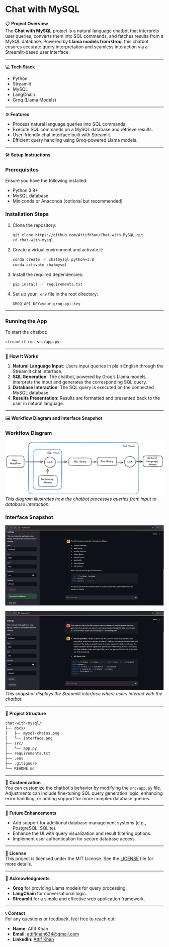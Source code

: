 # Chat with MySQL

📋 **Project Overview**  
The **Chat with MySQL** project is a natural language chatbot that interprets user queries, converts them into SQL commands, and fetches results from a MySQL database. Powered by **Llama models from Groq**, this chatbot ensures accurate query interpretation and seamless interaction via a Streamlit-based user interface.

---

💻 **Tech Stack**  
- Python  
- Streamlit  
- MySQL  
- LangChain  
- Groq (Llama Models)  

---

⚙️ **Features**  
- Process natural language queries into SQL commands.  
- Execute SQL commands on a MySQL database and retrieve results.  
- User-friendly chat interface built with Streamlit.  
- Efficient query handling using Groq-powered Llama models.  

---

🛠 **Setup Instructions**  

### Prerequisites  
Ensure you have the following installed:  
- Python 3.8+  
- MySQL database  
- Miniconda or Anaconda (optional but recommended)  

### Installation Steps  
1. Clone the repository:  
   ```bash  
   git clone https://github.com/AttifKhan/Chat-with-MySQL.git  
   cd chat-with-mysql  
   ```

2. Create a virtual environment and activate it:  
   ```bash  
   conda create -n chatmysql python=3.8  
   conda activate chatmysql  
   ```

3. Install the required dependencies:  
   ```bash  
   pip install -r requirements.txt  
   ```

4. Set up your `.env` file in the root directory:  
   ```plaintext  
   GROQ_API_KEY=your-groq-api-key   
   ```

---

### Running the App  
To start the chatbot:  
```bash  
streamlit run src/app.py  
```

---

🧩 **How It Works**  

1. **Natural Language Input**: Users input queries in plain English through the Streamlit chat interface.  
2. **SQL Generation**: The chatbot, powered by Groq’s Llama models, interprets the input and generates the corresponding SQL query.  
3. **Database Interaction**: The SQL query is executed on the connected MySQL database.  
4. **Results Presentation**: Results are formatted and presented back to the user in natural language.

---

🖼 **Workflow Diagram and Interface Snapshot**  

### Workflow Diagram  
![Workflow Diagram](./docs/mysql-chains.png)  
*This diagram illustrates how the chatbot processes queries from input to database interaction.*  

### Interface Snapshot  
![Chatbot Interface](./docs/interface-snapshot.png)

![Chatbot Interface](./docs/Interface-snapshot-2.png) 
*This snapshot displays the Streamlit interface where users interact with the chatbot.*

---

📂 **Project Structure**  
```plaintext  
chat-with-mysql/  
├── docs/  
│   ├── mysql-chains.png  
│   └── interface.png  
├── src/  
│   └── app.py  
├── requirements.txt  
├── .env  
├── .gitignore  
└── README.md  
```

---

🔧 **Customization**  
You can customize the chatbot's behavior by modifying the `src/app.py` file. Adjustments can include fine-tuning SQL query generation logic, enhancing error handling, or adding support for more complex database queries.  

---

🚀 **Future Enhancements**  
- Add support for additional database management systems (e.g., PostgreSQL, SQLite).  
- Enhance the UI with query visualization and result filtering options.  
- Implement user authentication for secure database access.  

---

📄 **License**  
This project is licensed under the MIT License. See the [LICENSE](LICENSE) file for more details.  

---

🙌 **Acknowledgments**  
- **Groq** for providing Llama models for query processing.  
- **LangChain** for conversational logic.  
- **Streamlit** for a simple and effective web application framework.  

---

📞 **Contact**  
For any questions or feedback, feel free to reach out:  
- **Name**: Attif Khan  
- **Email**: [attifkhan634@gmail.com](mailto:attifkhan634@gmail.com)  
- **LinkedIn**: [Attif Khan](https://linkedin.com/in/attif-khan)

